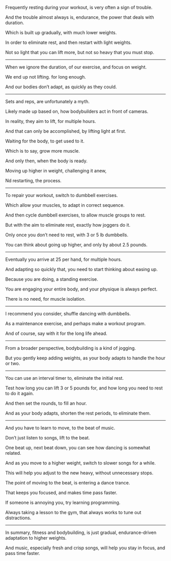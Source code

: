 Frequently resting during your workout,
is very often a sign of trouble.

And the trouble almost always is,
endurance, the power that deals with duration.

Which is built up gradually,
with much lower weights.

In order to eliminate rest,
and then restart with light weights.

Not so light that you can lift more,
but not so heavy that you must stop.

---

When we ignore the duration,
of our exercise, and focus on weight.

We end up not lifting.
for long enough.

And our bodies don’t adapt,
as quickly as they could.

---

Sets and reps,
are unfortunately a myth.

Likely made up based on,
how bodybuilders act in front of cameras.

In reality, they aim to lift,
for multiple hours.

And that can only be accomplished,
by lifting light at first.

Waiting for the body,
to get used to it.

Which is to say,
grow more muscle.

And only then,
when the body is ready.

Moving up higher in weight,
challenging it anew,

Nd restarting,
the process.

---

To repair your workout,
switch to dumbbell exercises.

Which allow your muscles,
to adapt in correct sequence.

And then cycle dumbbell exercises,
to allow muscle groups to rest.

But with the aim to eliminate rest,
exactly how joggers do it.

Only once you don’t need to rest,
with 3 or 5 lb dumbbells.

You can think about going up higher,
and only by about 2.5 pounds.

---

Eventually you arrive at 25 per hand,
for multiple hours.

And adapting so quickly that,
you need to start thinking about easing up.

Because you are doing,
a standing exercise.

You are engaging your entire body,
and your physique is always perfect.

There is no need,
for muscle isolation.

---

I recommend you consider,
shuffle dancing with dumbbells.

As a maintenance exercise,
and perhaps make a workout program.

And of course,
say with it for the long life ahead.

---

From a broader perspective,
bodybuilding is a kind of jogging.

But you gently keep adding weights,
as your body adapts to handle the hour or two.

---

You can use an interval timer to,
eliminate the initial rest.

Test how long you can lift 3 or 5 pounds for,
and how long you need to rest to do it again.

And then set the rounds,
to fill an hour.

And as your body adapts,
shorten the rest periods, to eliminate them.

---

And you have to learn to move,
to the beat of music.

Don’t just listen to songs,
lift to the beat.

One beat up, next beat down,
you can see how dancing is somewhat related.

And as you move to a higher weight,
switch to slower songs for a while.

This will help you adjust to the new heavy,
without unnecessary stops.

The point of moving to the beat,
is entering a dance trance.

That keeps you focused,
and makes time pass faster.

If someone is annoying you,
try learning programming.

Always taking a lesson to the gym,
that always works to tune out distractions.

---

In summary, fitness and bodybuilding,
is just gradual, endurance-driven adaptation to higher weights.

And music, especially fresh and crisp songs,
will help you stay in focus, and pass time faster.
